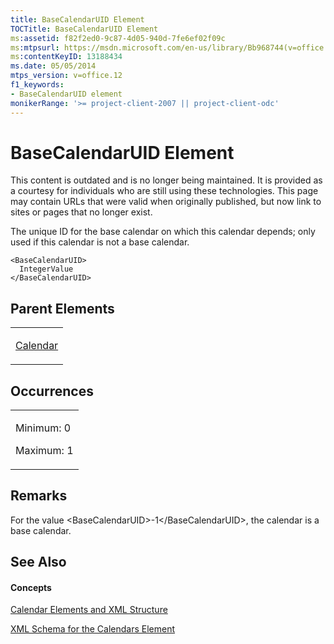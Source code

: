 ```yaml
---
title: BaseCalendarUID Element
TOCTitle: BaseCalendarUID Element
ms:assetid: f82f2ed0-9c87-4d05-940d-7fe6ef02f09c
ms:mtpsurl: https://msdn.microsoft.com/en-us/library/Bb968744(v=office.12)
ms:contentKeyID: 13188434
ms.date: 05/05/2014
mtps_version: v=office.12
f1_keywords:
- BaseCalendarUID element
monikerRange: '>= project-client-2007 || project-client-odc'
---
```


# BaseCalendarUID Element

This content is outdated and is no longer being maintained. It is provided as a courtesy for individuals who are still using these technologies. This page may contain URLs that were valid when originally published, but now link to sites or pages that no longer exist.

The unique ID for the base calendar on which this calendar depends; only used if this calendar is not a base calendar.

    <BaseCalendarUID>
      IntegerValue
    </BaseCalendarUID>

## Parent Elements

<table>
<colgroup>
<col style="width: 100%" />
</colgroup>
<tbody>
<tr class="odd">
<td><p><a href="bb968481(v=office.12).md">Calendar</a></p></td>
</tr>
</tbody>
</table>

## Occurrences

<table>
<colgroup>
<col style="width: 100%" />
</colgroup>
<tbody>
<tr class="odd">
<td><p>Minimum: 0</p>
<p>Maximum: 1</p></td>
</tr>
</tbody>
</table>

## Remarks

For the value \<BaseCalendarUID\>-1\</BaseCalendarUID\>, the calendar is a base calendar.

## See Also

#### Concepts

[Calendar Elements and XML Structure](bb968563\(v=office.12\).md)

[XML Schema for the Calendars Element](bb968557\(v=office.12\).md)


